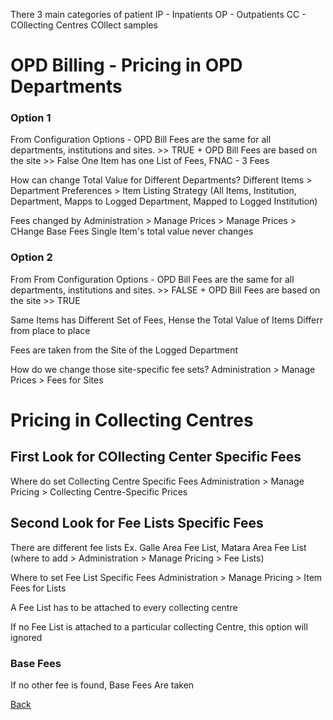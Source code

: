 There 3 main categories of patient
IP - Inpatients
OP - Outpatients
CC - COllecting Centres COllect samples

# OPD Billing - Pricing in OPD Departments

### Option 1

From Configuration Options - OPD Bill Fees are the same for all departments, institutions and sites. >> TRUE
+
OPD Bill Fees are based on the site >> False
One Item has one List of Fees, FNAC - 3 Fees

How can change Total Value for Different Departments?
Different Items > Department Preferences > Item Listing Strategy (All Items, Institution, Department, Mapps to Logged Department, Mapped to Logged Institution)

Fees changed by Administration > Manage Prices > Manage Prices > CHange Base Fees
Single Item's total value never changes

### Option 2

From 
From Configuration Options - OPD Bill Fees are the same for all departments, institutions and sites. >> FALSE
+
OPD Bill Fees are based on the site >> TRUE

Same Items has Different Set of Fees, Hense the Total Value of Items Differr from place to place

Fees are taken from the Site of the Logged Department

How do we change those site-specific fee sets?
Administration > Manage Prices > Fees for Sites



# Pricing in Collecting Centres

## First Look for COllecting Center Specific Fees

Where do set Collecting Centre Specific Fees
Administration > Manage Pricing > Collecting Centre-Specific Prices

## Second Look for Fee Lists Specific Fees

There are different fee lists
Ex. Galle Area Fee List, Matara Area Fee List (where to add > Administration > Manage Pricing > Fee Lists)

Where to set Fee List Specific Fees
Administration > Manage Pricing > Item Fees for Lists

A Fee List has to be attached to every collecting centre

If no Fee List is attached to a particular collecting Centre, this option will ignored

### Base Fees
If no other fee is found, Base Fees Are taken
















[Back](https://github.com/hmislk/hmis/wiki)
